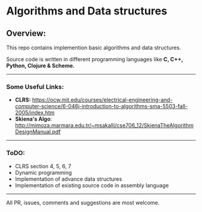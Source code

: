 # Algorithms and Data structures

## Overview:

This repo contains implemention basic algorithms and data structures.

Source code is written in different programming languages like **C, C++, Python, Clojure & Scheme.**

---

### Some Useful Links:

- **CLRS:** https://ocw.mit.edu/courses/electrical-engineering-and-computer-science/6-046j-introduction-to-algorithms-sma-5503-fall-2005/index.htm
- **Skiena's Algo**: http://mimoza.marmara.edu.tr/~msakalli/cse706_12/SkienaTheAlgorithmDesignManual.pdf

---
### ToDO:

- CLRS section 4, 5, 6, 7
- Dynamic programming
- Implementation of advance data structures
- Implementation of existing source code in assembly language

---
All PR, issues, comments and suggestions are most welcome.
